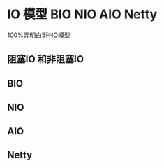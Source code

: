 # IO 模型 BIO NIO AIO Netty
[100%弄明白5种IO模型](https://zhuanlan.zhihu.com/p/115912936)
## 阻塞IO 和非阻塞IO
## BIO
## NIO 
## AIO
## Netty
